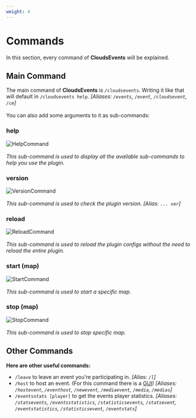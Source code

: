 ```yaml
---
weight: 4  
---
```


# Commands  
In this section, every command of <b>CloudsEvents</b> will be explained.<br>

## Main Command
The main command of <b>CloudsEvents</b> is `/cloudsevents`. Writing it like that will default in `/cloudsevents help`. <i>[Aliases: `/events`, `/event`, `/cloudsevent`, `/ce`]</i><br>  
You can also add some arguments to it as sub-commands:

### help

![HelpCommand](https://i.imgur.com/JdywafR.png)<br>  
<i>This sub-command is used to display all the available sub-commands to help you use the plugin.</i>  

### version

![VersionCommand](https://i.imgur.com/my5xJMQ.png)<br>  
<i>This sub-command is used to check the plugin version. [Alias: `... ver`]</i>

### reload 

![ReloadCommand](https://i.imgur.com/lHHuXIK.png)<br>  
<i>This sub-command is used to reload the plugin configs without the need to reload the entire plugin.</i> 

### start (map)

![StartCommand](https://i.imgur.com/FtUsfxI.png)<br>  
<i>This sub-command is used to start a specific map.</i>

### stop (map)

![StopCommand](https://i.imgur.com/FtXzpvW.png)<br>  
<i>This sub-command is used to stop specific map.</i>

## Other Commands
<b>Here are other useful commands:<br></b> 

* `/leave` to leave an event you're participating in. <i>[Alias: `/l`]</i>  
* `/host` to host an event. (For this command there is a <a href="http://100.71.249.28/cloudsevents/gui/#host-gui"> GUI</a>) <i>[Aliases: `/hostevent`, `/eventhost`, `/newevent`, `/mediaevent`, `/media`, `/medias`]</i>  
* `/eventsstats [player]` to get the events player statistics. <i>[Aliases: `/statsevents`, `/eventsstatistics`, `/statisticsevents`, `/statsevent`, `/eventstatistics`, `/statisticsevent`, `/eventstats`]</i>